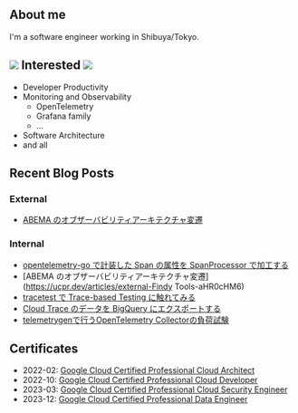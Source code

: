 ## About me

I'm a software engineer working in Shibuya/Tokyo. 

## <img src="https://icongr.am/devicon/go-original.svg?size=25&color=currentColor"></img> Interested <img src="https://icongr.am/devicon/go-original.svg?size=25&color=currentColor"></img>

- Developer Productivity
- Monitoring and Observability
  - OpenTelemetry
  - Grafana family
  - ...
- Software Architecture
- and all

## Recent Blog Posts

### External

- [ABEMA のオブザーバビリティアーキテクチャ変遷](https://findy-tools.io/articles/abematv/37)

### Internal

<!-- BLOG-POST-LIST:START -->
- [opentelemetry-go で計装した Span の属性を SpanProcessor で加工する](https://ucpr.dev/articles/edit_attr_span_processor)
- [ABEMA のオブザーバビリティアーキテクチャ変遷](https://ucpr.dev/articles/external-Findy Tools-aHR0cHM6)
- [tracetest で Trace-based Testing に触れてみる](https://ucpr.dev/articles/intro_trace_based_test)
- [Cloud Trace のデータを BigQuery にエクスポートする](https://ucpr.dev/articles/cloud_trace_bq_sink)
- [telemetrygenで行うOpenTelemetry Collectorの負荷試験](https://ucpr.dev/articles/otelcol-loadtest-with-telemetrygen)
<!-- BLOG-POST-LIST:END -->

## Certificates
- 2022-02: [Google Cloud Certified Professional Cloud Architect](https://www.credential.net/1fe360ea-22e9-4dac-bc95-081f6108e9a5)
- 2022-10: [Google Cloud Certified Professional Cloud Developer](https://www.credential.net/e5ad5f41-bf18-44a9-ade1-0005ab293c6e)
- 2023-03: [Google Cloud Certified Professional Cloud Security Engineer](https://www.credential.net/a595b0d9-5297-4d2e-8045-907be4a21939)
- 2023-12: [Google Cloud Certified Professional Data Engineer](https://www.credential.net/f5b24217-bd7d-46fb-a21f-d1de65976a03)
